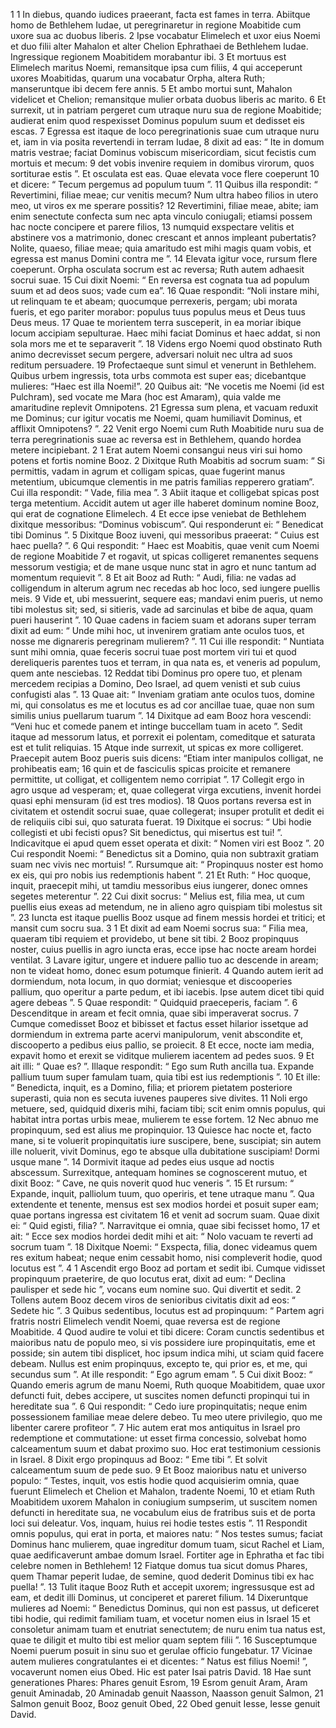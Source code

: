 1
1 In diebus, quando iudices praeerant, facta est fames in terra. Abiitque homo de Bethlehem Iudae, ut peregrinaretur in regione Moabitide cum uxore sua ac duobus liberis.
2 Ipse vocabatur Elimelech et uxor eius Noemi et duo filii alter Mahalon et alter Chelion Ephrathaei de Bethlehem Iudae. Ingressique regionem Moabitidem morabantur ibi.
3 Et mortuus est Elimelech maritus Noemi, remansitque ipsa cum filiis,
4 qui acceperunt uxores Moabitidas, quarum una vocabatur Orpha, altera Ruth; manseruntque ibi decem fere annis.
5 Et ambo mortui sunt, Mahalon videlicet et Chelion; remansitque mulier orbata duobus liberis ac marito.
6 Et surrexit, ut in patriam pergeret cum utraque nuru sua de regione Moabitide; audierat enim quod respexisset Dominus populum suum et dedisset eis escas.
7 Egressa est itaque de loco peregrinationis suae cum utraque nuru et, iam in via posita revertendi in terram Iudae,
8 dixit ad eas: “ Ite in domum matris vestrae; faciat Dominus vobiscum misericordiam, sicut fecistis cum mortuis et mecum:
9 det vobis invenire requiem in domibus virorum, quos sortiturae estis ”. Et osculata est eas. Quae elevata voce flere coeperunt
10 et dicere: “ Tecum pergemus ad populum tuum ”.
11 Quibus illa respondit: “ Revertimini, filiae meae; cur venitis mecum? Num ultra habeo filios in utero meo, ut viros ex me sperare possitis?
12 Revertimini, filiae meae, abite; iam enim senectute confecta sum nec apta vinculo coniugali; etiamsi possem hac nocte concipere et parere filios,
13 numquid exspectare velitis et abstinere vos a matrimonio, donec crescant et annos impleant pubertatis? Nolite, quaeso, filiae meae; quia amaritudo est mihi magis quam vobis, et egressa est manus Domini contra me ”.
14 Elevata igitur voce, rursum flere coeperunt. Orpha osculata socrum est ac reversa; Ruth autem adhaesit socrui suae.
15 Cui dixit Noemi: “ En reversa est cognata tua ad populum suum et ad deos suos; vade cum ea”.
16 Quae respondit: “Noli instare mihi, ut relinquam te et abeam; quocumque perrexeris, pergam; ubi morata fueris, et ego pariter morabor: populus tuus populus meus et Deus tuus Deus meus.
17 Quae te morientem terra susceperit, in ea moriar ibique locum accipiam sepulturae. Haec mihi faciat Dominus et haec addat, si non sola mors me et te separaverit ”.
18 Videns ergo Noemi quod obstinato Ruth animo decrevisset secum pergere, adversari noluit nec ultra ad suos reditum persuadere.
19 Profectaeque sunt simul et venerunt in Bethlehem. Quibus urbem ingressis, tota urbs commota est super eas; dicebantque mulieres: “Haec est illa Noemi!”.
20 Quibus ait: “Ne vocetis me Noemi (id est Pulchram), sed vocate me Mara (hoc est Amaram), quia valde me amaritudine replevit Omnipotens.
21 Egressa sum plena, et vacuam reduxit me Dominus; cur igitur vocatis me Noemi, quam humiliavit Dominus, et afflixit Omnipotens? ”.
22 Venit ergo Noemi cum Ruth Moabitide nuru sua de terra peregrinationis suae ac reversa est in Bethlehem, quando hordea metere incipiebant.
2
1 Erat autem Noemi consangui neus viri sui homo potens et fortis nomine Booz.
2 Dixitque Ruth Moabitis ad socrum suam: “ Si permittis, vadam in agrum et colligam spicas, quae fugerint manus metentium, ubicumque clementis in me patris familias repperero gratiam”. Cui illa respondit: “ Vade, filia mea ”.
3 Abiit itaque et colligebat spicas post terga metentium. Accidit autem ut ager ille haberet dominum nomine Booz, qui erat de cognatione Elimelech.
4 Et ecce ipse veniebat de Bethlehem dixitque messoribus: “Dominus vobiscum”. Qui responderunt ei: “ Benedicat tibi Dominus ”.
5 Dixitque Booz iuveni, qui messoribus praeerat: “ Cuius est haec puella? ”.
6 Qui respondit: “ Haec est Moabitis, quae venit cum Noemi de regione Moabitide
7 et rogavit, ut spicas colligeret remanentes sequens messorum vestigia; et de mane usque nunc stat in agro et nunc tantum ad momentum requievit ”.
8 Et ait Booz ad Ruth: “ Audi, filia: ne vadas ad colligendum in alterum agrum nec recedas ab hoc loco, sed iungere puellis meis.
9 Vide et, ubi messuerint, sequere eas; mandavi enim pueris, ut nemo tibi molestus sit; sed, si sitieris, vade ad sarcinulas et bibe de aqua, quam pueri hauserint ”.
10 Quae cadens in faciem suam et adorans super terram dixit ad eum: “ Unde mihi hoc, ut invenirem gratiam ante oculos tuos, et nosse me dignareris peregrinam mulierem? ”.
11 Cui ille respondit: “ Nuntiata sunt mihi omnia, quae feceris socrui tuae post mortem viri tui et quod dereliqueris parentes tuos et terram, in qua nata es, et veneris ad populum, quem ante nesciebas.
12 Reddat tibi Dominus pro opere tuo, et plenam mercedem recipias a Domino, Deo Israel, ad quem venisti et sub cuius confugisti alas ”.
13 Quae ait: “ Inveniam gratiam ante oculos tuos, domine mi, qui consolatus es me et locutus es ad cor ancillae tuae, quae non sum similis unius puellarum tuarum ”.
14 Dixitque ad eam Booz hora vescendi: “Veni huc et comede panem et intinge buccellam tuam in aceto ”. Sedit itaque ad messorum latus, et porrexit ei polentam, comeditque et saturata est et tulit reliquias.
15 Atque inde surrexit, ut spicas ex more colligeret. Praecepit autem Booz pueris suis dicens: “Etiam inter manipulos colligat, ne prohibeatis eam;
16 quin et de fasciculis spicas proicite et remanere permittite, ut colligat, et colligentem nemo corripiat ”.
17 Collegit ergo in agro usque ad vesperam; et, quae collegerat virga excutiens, invenit hordei quasi ephi mensuram (id est tres modios).
18 Quos portans reversa est in civitatem et ostendit socrui suae, quae collegerat; insuper protulit et dedit ei de reliquiis cibi sui, quo saturata fuerat.
19 Dixitque ei socrus: “ Ubi hodie collegisti et ubi fecisti opus? Sit benedictus, qui misertus est tui! ”. Indicavitque ei apud quem esset operata et dixit: “ Nomen viri est Booz ”.
20 Cui respondit Noemi: “ Benedictus sit a Domino, quia non subtraxit gratiam suam nec vivis nec mortuis! ”. Rursumque ait: “ Propinquus noster est homo ex eis, qui pro nobis ius redemptionis habent ”.
21 Et Ruth: “ Hoc quoque, inquit, praecepit mihi, ut tamdiu messoribus eius iungerer, donec omnes segetes meterentur ”.
22 Cui dixit socrus: “ Melius est, filia mea, ut cum puellis eius exeas ad metendum, ne in alieno agro quispiam tibi molestus sit ”.
23 Iuncta est itaque puellis Booz usque ad finem messis hordei et tritici; et mansit cum socru sua.
3
1 Et dixit ad eam Noemi socrus sua: “ Filia mea, quaeram tibi requiem et providebo, ut bene sit tibi.
2 Booz propinquus noster, cuius puellis in agro iuncta eras, ecce ipse hac nocte aream hordei ventilat.
3 Lavare igitur, ungere et induere pallio tuo ac descende in aream; non te videat homo, donec esum potumque finierit.
4 Quando autem ierit ad dormiendum, nota locum, in quo dormiat; veniesque et discooperies pallium, quo operitur a parte pedum, et ibi iacebis. Ipse autem dicet tibi quid agere debeas ”.
5 Quae respondit: “ Quidquid praeceperis, faciam ”.
6 Descenditque in aream et fecit omnia, quae sibi imperaverat socrus.
7 Cumque comedisset Booz et bibisset et factus esset hilarior issetque ad dormiendum in extrema parte acervi manipulorum, venit abscondite et, discooperto a pedibus eius pallio, se proiecit.
8 Et ecce, nocte iam media, expavit homo et erexit se viditque mulierem iacentem ad pedes suos.
9 Et ait illi: “ Quae es? ”. Illaque respondit: “ Ego sum Ruth ancilla tua. Expande pallium tuum super famulam tuam, quia tibi est ius redemptionis ”.
10 Et ille: “ Benedicta, inquit, es a Domino, filia; et priorem pietatem posteriore superasti, quia non es secuta iuvenes pauperes sive divites.
11 Noli ergo metuere, sed, quidquid dixeris mihi, faciam tibi; scit enim omnis populus, qui habitat intra portas urbis meae, mulierem te esse fortem.
12 Nec abnuo me propinquum, sed est alius me propinquior.
13 Quiesce hac nocte et, facto mane, si te voluerit propinquitatis iure suscipere, bene, suscipiat; sin autem ille noluerit, vivit Dominus, ego te absque ulla dubitatione suscipiam! Dormi usque mane ”.
14 Dormivit itaque ad pedes eius usque ad noctis abscessum. Surrexitque, antequam homines se cognoscerent mutuo, et dixit Booz: “ Cave, ne quis noverit quod huc veneris ”.
15 Et rursum: “ Expande, inquit, palliolum tuum, quo operiris, et tene utraque manu ”. Qua extendente et tenente, mensus est sex modios hordei et posuit super eam; quae portans ingressa est civitatem
16 et venit ad socrum suam. Quae dixit ei: “ Quid egisti, filia? ”. Narravitque ei omnia, quae sibi fecisset homo,
17 et ait: “ Ecce sex modios hordei dedit mihi et ait: “ Nolo vacuam te reverti ad socrum tuam ”.
18 Dixitque Noemi: “ Exspecta, filia, donec videamus quem res exitum habeat; neque enim cessabit homo, nisi compleverit hodie, quod locutus est ”.
4
1 Ascendit ergo Booz ad portam et sedit ibi. Cumque vidisset propinquum praeterire, de quo locutus erat, dixit ad eum: “ Declina paulisper et sede hic ”, vocans eum nomine suo. Qui divertit et sedit.
2 Tollens autem Booz decem viros de senioribus civitatis dixit ad eos: “ Sedete hic ”.
3 Quibus sedentibus, locutus est ad propinquum: “ Partem agri fratris nostri Elimelech vendit Noemi, quae reversa est de regione Moabitide.
4 Quod audire te volui et tibi dicere: Coram cunctis sedentibus et maioribus natu de populo meo, si vis possidere iure propinquitatis, eme et posside; sin autem tibi displicet, hoc ipsum indica mihi, ut sciam quid facere debeam. Nullus est enim propinquus, excepto te, qui prior es, et me, qui secundus sum ”. At ille respondit: “ Ego agrum emam ”.
5 Cui dixit Booz: “ Quando emeris agrum de manu Noemi, Ruth quoque Moabitidem, quae uxor defuncti fuit, debes accipere, ut suscites nomen defuncti propinqui tui in hereditate sua ”.
6 Qui respondit: “ Cedo iure propinquitatis; neque enim possessionem familiae meae delere debeo. Tu meo utere privilegio, quo me libenter carere profiteor ”.
7 Hic autem erat mos antiquitus in Israel pro redemptione et commutatione: ut esset firma concessio, solvebat homo calceamentum suum et dabat proximo suo. Hoc erat testimonium cessionis in Israel.
8 Dixit ergo propinquus ad Booz: “ Eme tibi ”. Et solvit calceamentum suum de pede suo.
9 Et Booz maioribus natu et universo populo: “ Testes, inquit, vos estis hodie quod acquisierim omnia, quae fuerunt Elimelech et Chelion et Mahalon, tradente Noemi,
10 et etiam Ruth Moabitidem uxorem Mahalon in coniugium sumpserim, ut suscitem nomen defuncti in hereditate sua, ne vocabulum eius de fratribus suis et de porta loci sui deleatur. Vos, inquam, huius rei hodie testes estis ”.
11 Respondit omnis populus, qui erat in porta, et maiores natu: “ Nos testes sumus; faciat Dominus hanc mulierem, quae ingreditur domum tuam, sicut Rachel et Liam, quae aedificaverunt ambae domum Israel.
Fortiter age in Ephratha
et fac tibi celebre nomen in Bethlehem!
12 Fiatque domus tua sicut domus Phares, quem Thamar peperit Iudae, de semine, quod dederit Dominus tibi ex hac puella! ”.
13 Tulit itaque Booz Ruth et accepit uxorem; ingressusque est ad eam, et dedit illi Dominus, ut conciperet et pareret filium.
14 Dixeruntque mulieres ad Noemi: “ Benedictus Dominus, qui non est passus, ut deficeret tibi hodie, qui redimit familiam tuam, et vocetur nomen eius in Israel
15 et consoletur animam tuam et enutriat senectutem; de nuru enim tua natus est, quae te diligit et multo tibi est melior quam septem filii ”.
16 Susceptumque Noemi puerum posuit in sinu suo et gerulae officio fungebatur.
17 Vicinae autem mulieres congratulantes ei et dicentes: “ Natus est filius Noemi! ”, vocaverunt nomen eius Obed. Hic est pater Isai patris David.
18 Hae sunt generationes Phares: Phares genuit Esrom,
19 Esrom genuit Aram, Aram genuit Aminadab,
20 Aminadab genuit Naasson, Naasson genuit Salmon,
21 Salmon genuit Booz, Booz genuit Obed,
22 Obed genuit Iesse, Iesse genuit David.
